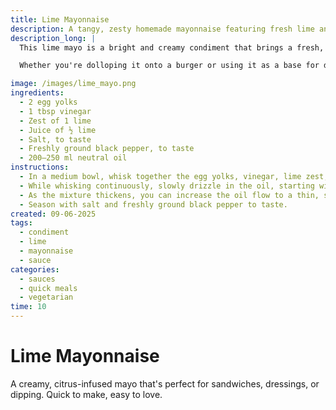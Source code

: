 ```yaml
---
title: Lime Mayonnaise
description: A tangy, zesty homemade mayonnaise featuring fresh lime and natural oil.
description_long: |
  This lime mayo is a bright and creamy condiment that brings a fresh, citrusy kick to sandwiches, grilled vegetables, or crispy fries. Made with rich egg yolks, fragrant lime zest, and a touch of vinegar, it's a simple emulsion that elevates everyday meals.

  Whether you're dolloping it onto a burger or using it as a base for dressings and dips, this lime mayo delivers a perfect balance of richness and acidity — all whipped up in minutes.

image: /images/lime_mayo.png
ingredients:
  - 2 egg yolks
  - 1 tbsp vinegar
  - Zest of 1 lime
  - Juice of ½ lime
  - Salt, to taste
  - Freshly ground black pepper, to taste
  - 200–250 ml neutral oil 
instructions:
  - In a medium bowl, whisk together the egg yolks, vinegar, lime zest, and lime juice until smooth.
  - While whisking continuously, slowly drizzle in the oil, starting with just a few drops at a time to begin the emulsion.
  - As the mixture thickens, you can increase the oil flow to a thin, steady stream, whisking constantly until all the oil is incorporated and the mayo is thick and glossy.
  - Season with salt and freshly ground black pepper to taste.
created: 09-06-2025
tags:
  - condiment
  - lime
  - mayonnaise
  - sauce
categories:
  - sauces
  - quick meals
  - vegetarian
time: 10
---
```


# Lime Mayonnaise

A creamy, citrus-infused mayo that's perfect for sandwiches, dressings, or dipping. Quick to make, easy to love.
